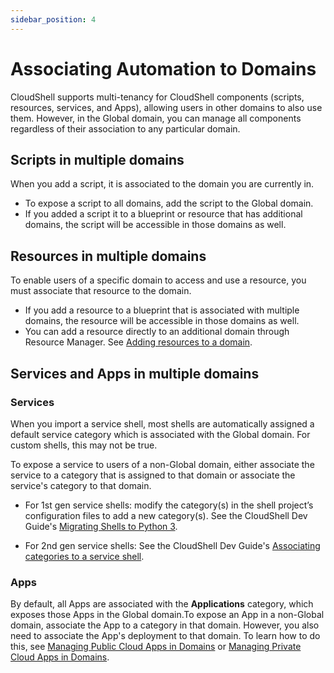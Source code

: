 ```yaml
---
sidebar_position: 4
---
```


# Associating Automation to Domains

CloudShell supports multi-tenancy for CloudShell components (scripts, resources, services, and Apps), allowing users in other domains to also use them. However, in the Global domain, you can manage all components regardless of their association to any particular domain.

## Scripts in multiple domains

When you add a script, it is associated to the domain you are currently in.

- To expose a script to all domains, add the script to the Global domain.
- If you added a script it to a blueprint or resource that has additional domains, the script will be accessible in those domains as well.

## Resources in multiple domains

To enable users of a specific domain to access and use a resource, you must associate that resource to the domain.

- If you add a resource to a blueprint that is associated with multiple domains, the resource will be accessible in those domains as well.
- You can add a resource directly to an additional domain through Resource Manager. See [Adding resources to a domain](../../../admin/cloudshell-identity-management/cloudshell-domains/addingremoving-resources-from-a-domain.md#adding-resources-to-a-domain).

## Services and Apps in multiple domains

### Services

When you import a service shell, most shells are automatically assigned a default service category which is associated with the Global domain. For custom shells, this may not be true.

To expose a service to users of a non-Global domain, either associate the service to a category that is assigned to that domain or associate the service's category to that domain.

- For 1st gen service shells: modify the category(s) in the shell project’s configuration files to add a new category(s). See the CloudShell Dev Guide's [Migrating Shells to Python 3](../../../devguide/reference/migrate-shells-to-py3.md).
    
- For 2nd gen service shells: See the CloudShell Dev Guide's [Associating categories to a service shell](../../../devguide/developing-shells/customize-shells.md#associating-categories-to-a-service-shell).
    

### Apps

By default, all Apps are associated with the **Applications** category, which exposes those Apps in the Global domain.To expose an App in a non-Global domain, associate the App to a category in that domain. However, you also need to associate the App's deployment to that domain. To learn how to do this, see [Managing Public Cloud Apps in Domains](../../../admin/supported-cloud-providers-in-cloudshell/public-cloud-provider-support-in-cloudshell/managing-public-cloud-apps-in-domains.md) or [Managing Private Cloud Apps in Domains](../../../admin/supported-cloud-providers-in-cloudshell/private-cloud-provider-support-in-cloudshell/managing-private-cloud-apps-in-domains.md).
